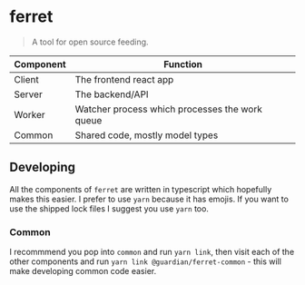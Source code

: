 # ferret

> A tool for open source feeding.

| Component | Function                                       |
| --------- | ---------------------------------------------- |
| Client    | The frontend react app                         |
| Server    | The backend/API                                |
| Worker    | Watcher process which processes the work queue |
| Common    | Shared code, mostly model types                |

## Developing

All the components of `ferret` are written in typescript which hopefully makes this easier. I prefer to use `yarn` because it has emojis. If you want to use the shipped lock files I suggest you use `yarn` too.

### Common

I recommmend you pop into `common` and run `yarn link`, then visit each of the other components and run `yarn link @guardian/ferret-common` - this will make developing common code easier.
